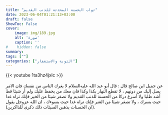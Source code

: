 ```yaml
---
title: "ثواب الحسنة المحدثة للذنب القديم"
date: 2023-06-04T01:21:13+03:00
draft: false
ShowToc: False
cover:
    image: img/189.jpg
    alt: 'صورة'
    caption: ''
#    hidden: false
summary: 
tags: [""]
categories: ["التوبة والاستغفار"]
---
```

{{< youtube 1ta3hz4jxIc >}}  
 <br>
عن جميل
ابن صالح قال : قال أبو عبد الله عليه‌السلام لا يغرك الناس من نفسك فان الامر
يصل إليك من دونهم ، لا تقطع النهار بكذا وكذا فان معك من يحفظ
عليك ولم أر شيئا قط أشد طلبا ولا أسرع دركا من الحسنة للذنب القديم
ولا تصغر شيئا من الخير فإنك تراه غدا حيث يسرك ، ولا تصغر شيئا
من الشر فإنك تراه غدا حيث يسوءك ، ان الله عزوجل يقول (ان
الحسنات يذهبن السيئات ذلك ذكرى للذاكرين).

